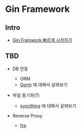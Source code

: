 # Gin Framework

## Intro

- [Gin Framwork 빠르게 시작하기](./Gin-Framework.md)

## TBD

- DB 연동

  - ORM
  - [Gorm](https://github.com/jinzhu/gorm) 에 대해서 살펴보기

- 파일 동기화(?)

  - [syncthing](https://github.com/syncthing/syncthing) 에 대해서 살펴보기

- Reverse Proxy

  - [frp](https://github.com/fatedier/frp)

  